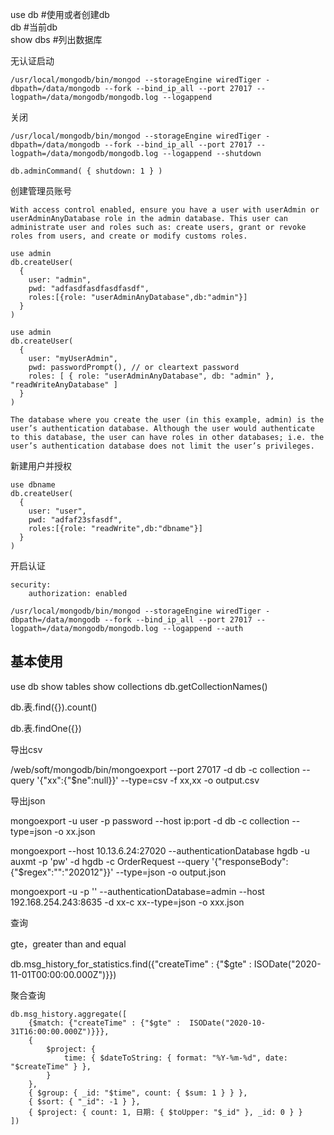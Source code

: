 use db #使用或者创建db  
db     #当前db  
show dbs #列出数据库   

无认证启动  
```
/usr/local/mongodb/bin/mongod --storageEngine wiredTiger -dbpath=/data/mongodb --fork --bind_ip_all --port 27017 --logpath=/data/mongodb/mongodb.log --logappend
```

关闭  
```
/usr/local/mongodb/bin/mongod --storageEngine wiredTiger -dbpath=/data/mongodb --fork --bind_ip_all --port 27017 --logpath=/data/mongodb/mongodb.log --logappend --shutdown

db.adminCommand( { shutdown: 1 } )
```

创建管理员账号      
```
With access control enabled, ensure you have a user with userAdmin or userAdminAnyDatabase role in the admin database. This user can administrate user and roles such as: create users, grant or revoke roles from users, and create or modify customs roles.

use admin
db.createUser(
  {
    user: "admin",
    pwd: "adfasdfasdfasdfasdf",
    roles:[{role: "userAdminAnyDatabase",db:"admin"}]
  }
)

use admin
db.createUser(
  {
    user: "myUserAdmin",
    pwd: passwordPrompt(), // or cleartext password
    roles: [ { role: "userAdminAnyDatabase", db: "admin" }, "readWriteAnyDatabase" ]
  }
)

The database where you create the user (in this example, admin) is the user’s authentication database. Although the user would authenticate to this database, the user can have roles in other databases; i.e. the user’s authentication database does not limit the user’s privileges.
```

新建用户并授权    
```
use dbname
db.createUser(
  {
    user: "user",
    pwd: "adfaf23sfasdf",
    roles:[{role: "readWrite",db:"dbname"}]
  }
)
```
开启认证
```
security:
    authorization: enabled
    
/usr/local/mongodb/bin/mongod --storageEngine wiredTiger -dbpath=/data/mongodb --fork --bind_ip_all --port 27017 --logpath=/data/mongodb/mongodb.log --logappend --auth
```

## 基本使用

use db
show tables
show collections
db.getCollectionNames()

db.表.find({}).count()

db.表.findOne({})

导出csv

/web/soft/mongodb/bin/mongoexport --port 27017 -d db -c collection --query '{"xx":{"$ne":null}}' --type=csv -f xx,xx -o output.csv

导出json

mongoexport -u user -p password --host ip:port -d db -c collection --type=json -o xx.json

mongoexport --host 10.13.6.24:27020 --authenticationDatabase hgdb -u auxmt -p 'pw' -d hgdb -c OrderRequest --query '{"responseBody":{"$regex":"\":\"202012"}}' --type=json -o output.json

mongoexport -u -p '' --authenticationDatabase=admin --host 192.168.254.243:8635 -d xx-c xx--type=json -o xxx.json

查询 

gte，greater than and equal

db.msg_history_for_statistics.find({"createTime" : {"$gte" :  ISODate("2020-11-01T00:00:00.000Z")}})

聚合查询

```
db.msg_history.aggregate([
    {$match: {"createTime" : {"$gte" :  ISODate("2020-10-31T16:00:00.000Z")}}},
    {
        $project: {
            time: { $dateToString: { format: "%Y-%m-%d", date: "$createTime" } },
        }
    },
    { $group: { _id: "$time", count: { $sum: 1 } } },
    { $sort: { "_id": -1 } },
    { $project: { count: 1, 日期: { $toUpper: "$_id" }, _id: 0 } }
])
```

